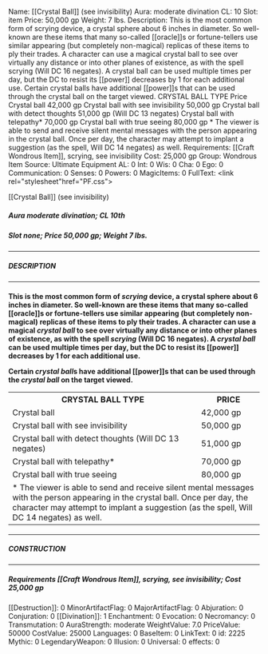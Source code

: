 Name: [[Crystal Ball]] (see invisibility)
Aura: moderate divination
CL: 10
Slot: item
Price: 50,000 gp
Weight: 7 lbs.
Description: This is the most common form of scrying device, a crystal sphere about 6 inches in diameter. So well-known are these items that many so-called [[oracle]]s or fortune-tellers use similar appearing (but completely non-magical) replicas of these items to ply their trades. A character can use a magical crystal ball to see over virtually any distance or into other planes of existence, as with the spell scrying (Will DC 16 negates). A crystal ball can be used multiple times per day, but the DC to resist its [[power]] decreases by 1 for each additional use. Certain crystal balls have additional [[power]]s that can be used through the crystal ball on the target viewed. CRYSTAL BALL TYPE Price Crystal ball 42,000 gp Crystal ball with see invisibility 50,000 gp Crystal ball with detect thoughts 51,000 gp (Will DC 13 negates) Crystal ball with telepathy* 70,000 gp Crystal ball with true seeing 80,000 gp * The viewer is able to send and receive silent mental messages with the person appearing in the crystal ball. Once per day, the character may attempt to implant a suggestion (as the spell, Will DC 14 negates) as well.
Requirements: [[Craft Wondrous Item]], scrying, see invisibility
Cost: 25,000 gp
Group: Wondrous Item
Source: Ultimate Equipment
AL: 0
Int: 0
Wis: 0
Cha: 0
Ego: 0
Communication: 0
Senses: 0
Powers: 0
MagicItems: 0
FullText: <link rel="stylesheet"href="PF.css"><div class="heading"><p class="alignleft">[[Crystal Ball]] (see invisibility)</p><div style="clear: both;"></div></div><div><h5><b>Aura </b>moderate divination; <b>CL </b>10th</h5><h5><b>Slot </b>none; <b>Price </b>50,000 gp; <b>Weight </b>7 lbs.</h5></div><hr/><div><h5><b>DESCRIPTION</b></h5></div><hr/><div><h4><p>This is the most common form of <i>scrying</i> device, a crystal sphere about 6 inches in diameter. So well-known are these items that many so-called [[oracle]]s or fortune-tellers use similar appearing (but completely non-magical) replicas of these items to ply their trades. A character can use a magical <i>crystal ball</i> to see over virtually any distance or into other planes of existence, as with the spell <i>scrying</i> (Will DC 16 negates). A <i>crystal ball</i> can be used multiple times per day, but the DC to resist its [[power]] decreases by 1 for each additional use. </p><p>Certain <i>crystal ball</i>s have additional [[power]]s that can be used through the <i>crystal ball</i> on the target viewed. </p> <table><tr><th>CRYSTAL BALL TYPE</th><th>PRICE</th></tr><tr><td>Crystal ball</td><td>42,000 gp</td></tr><tr><td>Crystal ball with see invisibility</td><td>50,000 gp</td></tr><tr><td>Crystal ball with detect thoughts (Will DC 13 negates)</td><td>51,000 gp</td></tr><tr><td>Crystal ball with telepathy*</td><td>70,000 gp</td></tr><tr><td>Crystal ball with true seeing</td><td>80,000 gp</td></tr><tr><td colspan="2">* The viewer is able to send and receive silent mental messages with the person appearing in the crystal ball. Once per day, the character may attempt to implant a suggestion (as the spell, Will DC 14 negates) as well.</td></tr></table> </h4></div><hr/><div><h5><b>CONSTRUCTION</b></h5></div><hr/><div><h5><b>Requirements </b>[[Craft Wondrous Item]], <i>scrying</i>, <i>see invisibility</i>; <b>Cost </b>25,000 gp</h5></div>
[[Destruction]]: 0
MinorArtifactFlag: 0
MajorArtifactFlag: 0
Abjuration: 0
Conjuration: 0
[[Divination]]: 1
Enchantment: 0
Evocation: 0
Necromancy: 0
Transmutation: 0
AuraStrength: moderate
WeightValue: 7.0
PriceValue: 50000
CostValue: 25000
Languages: 0
BaseItem: 0
LinkText: 0
id: 2225
Mythic: 0
LegendaryWeapon: 0
Illusion: 0
Universal: 0
effects: 0
